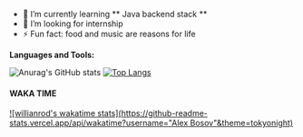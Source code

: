 - 🌱 I’m currently learning ** Java backend stack **
- 🤔 I’m looking for internship
- ⚡ Fun fact: food and music are reasons for life

**Languages and Tools:**

![Anurag's GitHub stats](https://github-readme-stats.vercel.app/api?username=AlexBossov&show_icons=true&theme=tokyonight&hide=stars,issues,contribs) [![Top Langs](https://github-readme-stats.vercel.app/api/top-langs/?username=AlexBossov&layout=compact&theme=tokyonight)](https://github.com/anuraghazra/github-readme-stats) 

#### WAKA TIME

[![willianrod's wakatime stats](https://github-readme-stats.vercel.app/api/wakatime?username="Alex Bosov"&theme=tokyonight)](https://github.com/anuraghazra/github-readme-stats)
